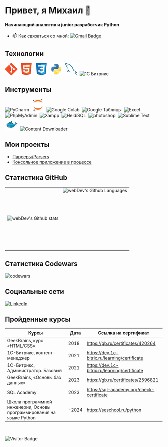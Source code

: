 # Привет, я Михаил 👋

#### Начинающий аналитик и junior разработчик Python
- :mailbox: Как связаться со мной: [![Gmail Badge](https://img.shields.io/badge/-Gmail-red?style=flat&logo=Gmail&logoColor=white)](mailto:bogesar@gmail.com)

## Технологии
<div>
  <img src="https://github.com/devicons/devicon/blob/master/icons/git/git-original.svg" title="Git/GitHub" alt="Git/GitHub" width="40" height="40"/>&nbsp;
  <img src="https://github.com/devicons/devicon/blob/master/icons/html5/html5-original.svg" title="Html5" alt="Html5" width="40" height="40"/>&nbsp;
  <img src="https://github.com/devicons/devicon/blob/master/icons/css3/css3-original.svg" title="Css" alt="Css" width="40" height="40"/>&nbsp;
  <img src="https://github.com/devicons/devicon/blob/master/icons/python/python-original.svg" title="Python" alt="Python" width="40" height="40"/>&nbsp;
  <img src="https://github.com/devicons/devicon/blob/master/icons/mysql/mysql-original.svg" title="Mysql" alt="Mysql" width="40" height="40"/>&nbsp;
  <img src="https://www.1c-bitrix.ru/images/content_common/logo/1c-bitrix-logo.svg" title="1С Битрикс" alt="1С Битрикс" width="40" height="40"/>&nbsp;
 
</div>

## Инструменты
<div>
  <img src="https://resources.jetbrains.com/storage/products/company/brand/logos/PyCharm_icon.svg?_gl=1*1vi9ftf*_ga*MjA1Njc3NzM2LjE3MDMzNjE3NTM.*_ga_9J976DJZ68*MTcwMzQzNjE1MS4yLjEuMTcwMzQzNjE3NS4wLjAuMA..&_ga=2.224966622.579617629.1703361753-205677736.1703361753" title="PyCharm" alt="PyCharm" width="40" height="40"/>&nbsp;
  <img src="https://github.com/devicons/devicon/blob/master/icons/jupyter/jupyter-original.svg" title="Jupyter" alt="Jupyter" width="40" height="40"/>&nbsp;
  <img src="https://upload.wikimedia.org/wikipedia/commons/d/d0/Google_Colaboratory_SVG_Logo.svg" title="Google Colab" alt="Google Colab" width="40" height="40"/>&nbsp;
  <img src="https://upload.wikimedia.org/wikipedia/commons/3/30/Google_Sheets_logo_%282014-2020%29.svg" title="Google Таблицы" alt="Google Таблицы" width="40" height="40"/>&nbsp;
  <img src="https://upload.wikimedia.org/wikipedia/commons/3/34/Microsoft_Office_Excel_%282019%E2%80%93present%29.svg" title="Excel" alt="Excel" width="40" height="40"/>&nbsp;
  <img src="https://upload.wikimedia.org/wikipedia/commons/4/4f/PhpMyAdmin_logo.svg" title="PhpMyAdmin" alt="PhpMyAdmin" width="40" height="40"/>&nbsp;
  <img src="https://upload.wikimedia.org/wikipedia/en/7/78/XAMPP_logo.svg" title="Xampp" alt="Xampp" width="40" height="40"/>&nbsp;
  <img src="https://upload.wikimedia.org/wikipedia/commons/3/32/HeidiSQL_logo_image.png" title="HeidiSQL" alt="HeidiSQL" width="40" height="40"/>&nbsp;
  <img src="https://upload.wikimedia.org/wikipedia/commons/a/af/Adobe_Photoshop_CC_icon.svg" title="photoshop" alt="photoshop" width="40" height="40"/>&nbsp;
  <img src="https://upload.wikimedia.org/wikipedia/commons/7/79/Breezeicons-apps-48-sublime-text.svg" title="Sublime Text" alt="Sublime Text" width="40" height="40"/>&nbsp;
  <img src="https://github.com/devicons/devicon/blob/master/icons/docker/docker-original.svg" title="Docker" alt="Docker" width="40" height="40"/>&nbsp;
  <img src="https://sbfactory.ru/cdx1/wp-content/uploads/2021/11/BrowserPreview_tmp.gif" title="Content Downloader" alt="Content Downloader" width="40" height="40"/>&nbsp;
</div>

## Мои проекты
<!-- BLOG-POST-LIST:START -->
- [Парсеры/Parsers](https://github.com/mikhailpodolskiy/Parsers)
- [Консольное приложение в процессе](https://github.com/mikhailpodolskiy/console_app)
<!-- BLOG-POST-LIST:END -->

## Статистика GitHub

<table>
  <tr>
    <td>
      <img align="left" src="http://github-readme-streak-stats.herokuapp.com?user=mikhailpodolskiy&theme=dark&background=000000" alt="webDev's Github stats" />
    </td>
    <td>
      <img height="195px" align="right" alt="webDev's Github Languages" src="https://github-readme-stats-sigma-five.vercel.app/api/top-langs/?username=mikhailpodolskiy&layout=compact&theme=vision-friendly-dark" />
    </td>
  </tr>
</table>

## Статистика Codewars
![codewars](https://www.codewars.com/users/mikhailpodolskiy/badges/large)

## Социальные сети
[![LinkedIn](https://img.shields.io/badge/LinkedIn-0077B5?style=for-the-badge&logo=linkedin&logoColor=white)](https://www.linkedin.com/in/mikhail-podolskiy-1a67a3107/)



## Пройденные курсы
<table cellpadding="7">
  <thead>
    <tr>
      <th>Курсы</th>
      <th>Дата</th>
      <th>Ссылка на сертификат</th>
    </tr>
  </thead>
  <tbody>
    <tr>
      <td>GeekBrains, курс «HTML/CSS»</td>
      <td>2018</td>
      <td><a href="https://gb.ru/certificates/420264">https://gb.ru/certificates/420264</a></td>
    </tr>
    <tr>
      <td>1С-Битрикс, контент-менеджер</td>
      <td>2021</td>
      <td><a href="https://dev.1c-bitrix.ru/learning/certificate.php?user=4577104&course=34&student=6a3c7c34ab4713cea51e091e25039bf2">https://dev.1c-bitrix.ru/learning/certificate</a></td>
    </tr>
    <tr>
      <td>1С-Битрикс, Администратор. Базовый</td>
      <td>2021</td>
      <td><a href="https://dev.1c-bitrix.ru/learning/certificate.php?user=4577104&course=35&student=5a43e7225b47eb328192a78b54ea9926">https://dev.1c-bitrix.ru/learning/certificate</a></td>
    </tr>
    <tr>
      <td>GeekBrains, «Основы баз данных»</td>
      <td>2023</td>
      <td><a href="https://gb.ru/certificates/2596821">https://gb.ru/certificates/2596821</a></td>
    </tr>
    <tr>
      <td>SQL Academy</td>
      <td>2023</td>
      <td><a href="https://sql-academy.org/check-certificate/6574addd69851d00409962f6">https://sql-academy.org/check-certificate</a></td>
    </tr>
    <tr>
      <td>Школа программной инженерии, Основы программирования на языке Python</td>
      <td>-2024</td>
      <td><a href="https://seschool.ru/python">https://seschool.ru/python</a></td>
    </tr>
  </tbody>
</table>

<br>

![Visitor Badge](https://visitor-badge.laobi.icu/badge?page_id=mikhailpodolskiy)


